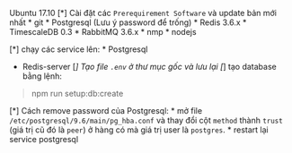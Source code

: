 Ubuntu 17.10
[*] Cài đặt các `Prerequirement Software` và update bản mới nhất
	* git
	* Postgresql (Lưu ý password để trống)
	* Redis 3.6.x
	* TimescaleDB 0.3
	* RabbitMQ 3.6.x
	* nmp
	* nodejs

[*] chạy các service lên:
	*  Postgresql
*  Redis-server
[*] Tạo file `.env` ở thư mục gốc và lưu lại
[*] tạo database bằng lệnh:
> npm run setup:db:create

[*] Cách remove password của Postgresql:
	* mở file `/etc/postgresql/9.6/main/pg_hba.conf` và thay đổi cột   `method` thành `trust` (giá trị cũ đó là `peer`) ở hàng có mà giá trị user là `postgres`.
	* restart lại service postgresql 

